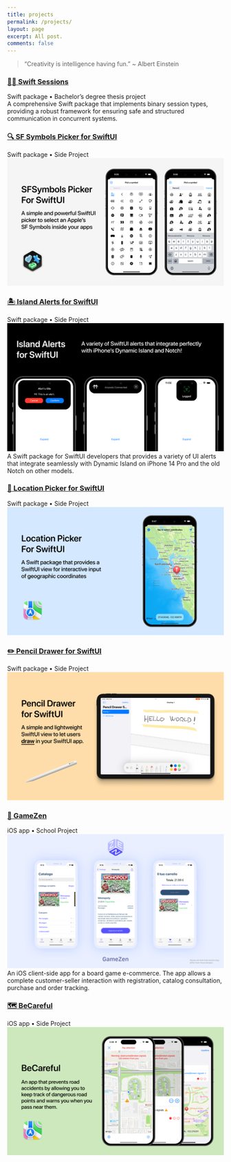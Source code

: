 ```yaml
---
title: projects
permalink: /projects/
layout: page
excerpt: All post.
comments: false
---
```


> “Creativity is intelligence having fun.” ~ Albert Einstein



### [🐦‍🔥 Swift Sessions](https://github.com/alessiorubicini/SwiftSessions)
<div class="post-meta">
	Swift package • Bachelor’s degree thesis project
</div>
A comprehensive Swift package that implements binary session types, providing a robust framework for ensuring safe and structured communication in concurrent systems.

### [🔍 SF Symbols Picker for SwiftUI](https://github.com/alessiorubicini/SFSymbolsPickerForSwiftUI)
<div class="post-meta">
	Swift package • Side Project
</div>
<center>
	<img class="journey-img" src="/assets/img/projects/SFSymbolsPicker.png" >
</center>

### [🏝️ Island Alerts for SwiftUI](https://github.com/alessiorubicini/IslandAlertsForSwiftUI)
<div class="post-meta">
	Swift package • Side Project
</div>
<center>
	<img class="journey-img" src="/assets/img/projects/IslandAlertsForSwiftUI.png" >
</center>
A Swift package for SwiftUI developers that provides a variety of UI alerts that integrate seamlessly with Dynamic Island on iPhone 14 Pro and the old Notch on other models.

### [📍 Location Picker for SwiftUI](https://github.com/alessiorubicini/LocationPickerForSwiftUI)
<div class="post-meta">
	Swift package • Side Project
</div>
<center>
	<img class="journey-img" src="/assets/img/projects/LocationPickerForSwiftUI.png" >
</center>

### [✏️ Pencil Drawer for SwiftUI](https://github.com/alessiorubicini/PencilDrawerForSwiftUI)
<div class="post-meta">
	Swift package • Side Project
</div>
<center>
	<img class="journey-img" src="/assets/img/projects/PencilDrawerForSwiftUI.png" >
</center>

### [🛒 GameZen](https://github.com/alessiorubicini/GameZen-iOS)
<div class="post-meta">
	iOS app • School Project
</div>
<center>
	<img class="journey-img" src="/assets/img/projects/GameZen.png" >
</center>
An iOS client-side app for a board game e-commerce. The app allows a complete customer-seller interaction with registration, catalog consultation, purchase and order tracking.

### [🗺️ BeCareful](https://github.com/alessiorubicini/BeCareful-iOS)
<div class="post-meta">
	iOS app • Side Project
</div>
<center>
	<img class="journey-img" src="/assets/img/projects/BeCareful.png" >
</center>
